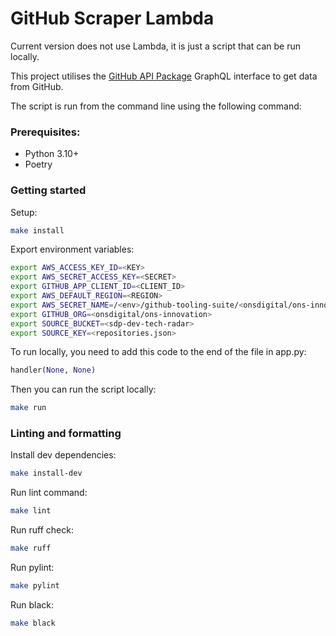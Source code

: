 # GitHub Scraper Lambda

Current version does not use Lambda, it is just a script that can be run locally.

This project utilises the [GitHub API Package](https://github.com/ONS-Innovation/github-api-package) GraphQL interface to get data from GitHub.

The script is run from the command line using the following command:

### Prerequisites:
- Python 3.10+
- Poetry

### Getting started

Setup:
```bash
make install
```

Export environment variables:
```bash
export AWS_ACCESS_KEY_ID=<KEY>
export AWS_SECRET_ACCESS_KEY=<SECRET>
export GITHUB_APP_CLIENT_ID=<CLIENT_ID>
export AWS_DEFAULT_REGION=<REGION>
export AWS_SECRET_NAME=/<env>/github-tooling-suite/<onsdigital/ons-innovation>
export GITHUB_ORG=<onsdigital/ons-innovation>
export SOURCE_BUCKET=<sdp-dev-tech-radar>
export SOURCE_KEY=<repositories.json>
```

To run locally, you need to add this code to the end of the file in app.py:
```python
handler(None, None)
```

Then you can run the script locally:
```bash
make run
```

### Linting and formatting

Install dev dependencies:
```bash
make install-dev
```

Run lint command:
```bash
make lint
```

Run ruff check:
```bash
make ruff
```

Run pylint:
```bash
make pylint
```

Run black:
```bash
make black
```




